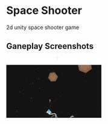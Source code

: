 # Space Shooter
2d unity space shooter game

## Ganeplay Screenshots
<img src="Docs/Screenshot1.png" width="50%" alt="Gameplay Screenshot 1">

